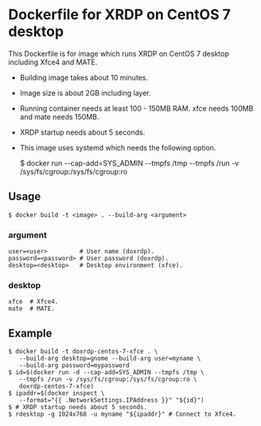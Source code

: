# Dockerfile for XRDP on CentOS 7 desktop

This Dockerfile is for image which runs XRDP on CentOS 7 desktop
including Xfce4 and MATE.

* Building image takes about 10 minutes.
* Image size is about 2GB including layer.
* Running container needs at least 100 - 150MB RAM. xfce needs 100MB
  and mate needs 150MB.
* XRDP startup needs about 5 seconds.
* This image uses systemd which needs the following option.

    $ docker run --cap-add=SYS_ADMIN --tmpfs /tmp --tmpfs /run
    -v /sys/fs/cgroup:/sys/fs/cgroup:ro <image>

## Usage

    $ docker build -t <image> . --build-arg <argument>

### argument

    user=<user>         # User name (doxrdp).
    password=<password> # User password (doxrdp).
    desktop=<desktop>   # Desktop environment (xfce).

### desktop

    xfce  # Xfce4.
    mate  # MATE.

## Example

    $ docker build -t doxrdp-centos-7-xfce . \
       --build-arg desktop=gnome --build-arg user=myname \
       --build-arg password=mypassword
    $ id=$(docker run -d --cap-add=SYS_ADMIN --tmpfs /tmp \
       --tmpfs /run -v /sys/fs/cgroup:/sys/fs/cgroup:ro \
       doxrdp-centos-7-xfce)
    $ ipaddr=$(docker inspect \
       --format="{{ .NetworkSettings.IPAddress }}" "${id}")
    $ # XRDP startup needs about 5 seconds.
    $ rdesktop -g 1024x768 -u myname "${ipaddr}" # Connect to Xfce4.
